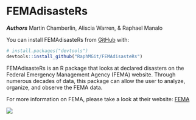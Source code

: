 # FEMAdisasteRs

***Authors*** Martin Chamberlin, Aliscia Warren, & Raphael Manalo

You can install FEMAdisasteRs from [GitHub](https://github.com/) with:

``` r
# install.packages("devtools")
devtools::install_github("RaphMGit/FEMAdisasteRs")
```

FEMAdisasteRs is an R package that looks at declared disasters on the Federal Emergency Management Agency (FEMA) website. Through numerous decades of data, this package can allow the user to analyze, organize, and observe the FEMA data.

For more information on FEMA, please take a look at their website: [FEMA](https://www.fema.gov/)

![](https://media12.s-nbcnews.com/j/MSNBC/Components/Video/202010/nn_mch_hurricane_delta_takes_aim_201008_1920x1080.focal-760x428.jpg)

